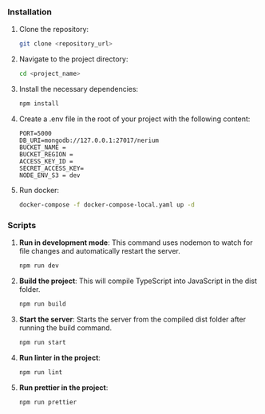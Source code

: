 ### Installation

1. Clone the repository:

   ```bash
   git clone <repository_url>

2. Navigate to the project directory:

   ```bash
   cd <project_name>

3. Install the necessary dependencies:

   ```bash
   npm install

4. Create a .env file in the root of your project with the following content:
   ```code
   PORT=5000
   DB_URI=mongodb://127.0.0.1:27017/nerium
   BUCKET_NAME = 
   BUCKET_REGION = 
   ACCESS_KEY_ID = 
   SECRET_ACCESS_KEY= 
   NODE_ENV_S3 = dev
4. Run docker:
   ```bash
   docker-compose -f docker-compose-local.yaml up -d

### Scripts
1. **Run in development mode**: This command uses nodemon to watch for file changes and automatically restart the server.
   ```bash
   npm run dev

2. **Build the project**: This will compile TypeScript into JavaScript in the dist folder.
   ```bash
   npm run build

3. **Start the server**: Starts the server from the compiled dist folder after running the build command.
   ```bash
   npm run start

4. **Run linter in the project**:
    ```bash
   npm run lint
   
5. **Run prettier in the project**:
    ```bash
   npm run prettier
   
